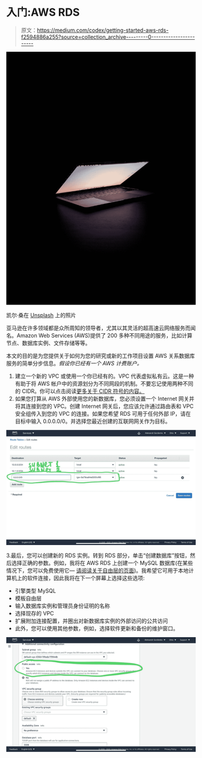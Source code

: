 # 入门:AWS RDS

> 原文：<https://medium.com/codex/getting-started-aws-rds-f2594886a255?source=collection_archive---------0----------------------->

![](img/63100c655ba486b3010eb0d30f25dd53.png)

凯尔·桑在 [Unsplash](https://unsplash.com?utm_source=medium&utm_medium=referral) 上的照片

亚马逊在许多领域都是众所周知的领导者，尤其以其灵活的超高速云网络服务而闻名。Amazon Web Services (AWS)提供了 200 多种不同用途的服务，比如计算节点、数据库实例、文件存储等等。

本文的目的是为您提供关于如何为您的研究或新的工作项目设置 AWS 关系数据库服务的简单分步信息。*假设你已经有一个 AWS 计费账户。*

1.  建立一个新的 VPC 或使用一个你已经有的。VPC 代表虚拟私有云。这是一种有助于将 AWS 帐户中的资源划分为不同网段的机制。不要忘记使用两种不同的 CIDR。你可以点击阅读[更多关于 CIDR 符号的内容。](https://link.medium.com/kxk1Rz40xab)
2.  如果您打算从 AWS 外部使用您的新数据库，您必须设置一个 Internet 网关并将其连接到您的 VPC。创建 Internet 网关后，您应该允许通过路由表和 VPC 安全组传入到您的 VPC 的连接。如果您希望 RDS 可用于任何外部 IP，请在目标中输入 0.0.0.0/0。并选择您最近创建的互联网网关作为目标。

![](img/e92e7a8ba273464483ea8126d22eba84.png)

3.最后，您可以创建新的 RDS 实例。转到 RDS 部分，单击“创建数据库”按钮，然后选择正确的参数。例如，我将在 AWS RDS 上创建一个 MySQL 数据库(在某些情况下，您可以免费使用它— [请阅读关于自由层的页面](https://aws.amazon.com/free/))。我希望它可用于本地计算机上的软件连接，因此我将在下一个屏幕上选择这些选项:

*   引擎类型 MySQL
*   模板自由层
*   输入数据库实例和管理员身份证明的名称
*   选择现存的 VPC
*   扩展附加连接配置，并圈出对新数据库实例的外部访问的公共访问
*   此外，您可以使用其他参数，例如，选择软件更新和备份的维护窗口。

![](img/a23cdb96ae3c9a881a95ca8161aef209.png)